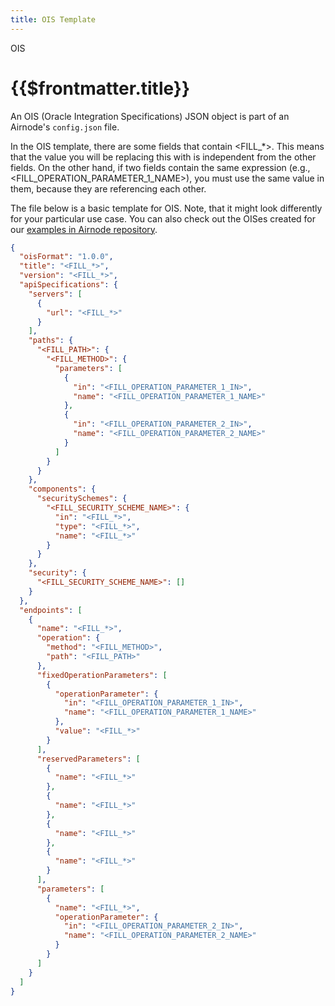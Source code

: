 ```yaml
---
title: OIS Template
---
```


<TitleSpan>OIS</TitleSpan>

# {{$frontmatter.title}}

<VersionWarning/>

An OIS (Oracle Integration Specifications) JSON object is part of an Airnode's
`config.json` file.

In the OIS template, there are some fields that contain <FILL\_\*>. This means
that the value you will be replacing this with is independent from the other
fields. On the other hand, if two fields contain the same expression (e.g.,
<FILL_OPERATION_PARAMETER_1_NAME>), you must use the same value in them, because
they are referencing each other.

The file below is a basic template for OIS. Note, that it might look differently
for your particular use case. You can also check out the OISes created for our
[examples in Airnode repository](https://github.com/api3dao/airnode/tree/v0.6/packages/airnode-examples/integrations).

```json
{
  "oisFormat": "1.0.0",
  "title": "<FILL_*>",
  "version": "<FILL_*>",
  "apiSpecifications": {
    "servers": [
      {
        "url": "<FILL_*>"
      }
    ],
    "paths": {
      "<FILL_PATH>": {
        "<FILL_METHOD>": {
          "parameters": [
            {
              "in": "<FILL_OPERATION_PARAMETER_1_IN>",
              "name": "<FILL_OPERATION_PARAMETER_1_NAME>"
            },
            {
              "in": "<FILL_OPERATION_PARAMETER_2_IN>",
              "name": "<FILL_OPERATION_PARAMETER_2_NAME>"
            }
          ]
        }
      }
    },
    "components": {
      "securitySchemes": {
        "<FILL_SECURITY_SCHEME_NAME>": {
          "in": "<FILL_*>",
          "type": "<FILL_*>",
          "name": "<FILL_*>"
        }
      }
    },
    "security": {
      "<FILL_SECURITY_SCHEME_NAME>": []
    }
  },
  "endpoints": [
    {
      "name": "<FILL_*>",
      "operation": {
        "method": "<FILL_METHOD>",
        "path": "<FILL_PATH>"
      },
      "fixedOperationParameters": [
        {
          "operationParameter": {
            "in": "<FILL_OPERATION_PARAMETER_1_IN>",
            "name": "<FILL_OPERATION_PARAMETER_1_NAME>"
          },
          "value": "<FILL_*>"
        }
      ],
      "reservedParameters": [
        {
          "name": "<FILL_*>"
        },
        {
          "name": "<FILL_*>"
        },
        {
          "name": "<FILL_*>"
        },
        {
          "name": "<FILL_*>"
        }
      ],
      "parameters": [
        {
          "name": "<FILL_*>",
          "operationParameter": {
            "in": "<FILL_OPERATION_PARAMETER_2_IN>",
            "name": "<FILL_OPERATION_PARAMETER_2_NAME>"
          }
        }
      ]
    }
  ]
}
```
